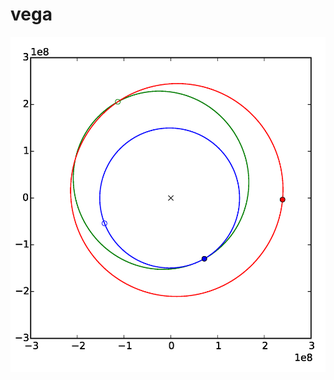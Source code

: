 # vega

![Hohmann Solution](docs/figures/hohmann_2461349.png "Example Hohmann transfer solution to Mars in November 2026.")
